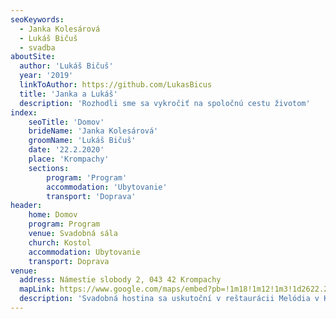 ```yaml
---
seoKeywords:
  - Janka Kolesárová
  - Lukáš Bičuš
  - svadba
aboutSite:
  author: 'Lukáš Bičuš'
  year: '2019'
  linkToAuthor: https://github.com/LukasBicus
  title: 'Janka a Lukáš' 
  description: 'Rozhodli sme sa vykročiť na spoločnú cestu životom'
index:
    seoTitle: 'Domov'
    brideName: 'Janka Kolesárová'
    groomName: 'Lukáš Bičuš'
    date: '22.2.2020'
    place: 'Krompachy'
    sections:
        program: 'Program'
        accommodation: 'Ubytovanie'
        transport: 'Doprava'
header:
    home: Domov 
    program: Program 
    venue: Svadobná sála 
    church: Kostol 
    accommodation: Ubytovanie 
    transport: Doprava
venue:
  address: Námestie slobody 2, 043 42 Krompachy
  mapLink: https://www.google.com/maps/embed?pb=!1m18!1m12!1m3!1d2622.239089695601!2d20.872095015676305!3d48.910836879292695!2m3!1f0!2f0!3f0!3m2!1i1024!2i768!4f13.1!3m3!1m2!1s0x473e5796804fd855%3A0x6404ed280cc5337d!2zUmXFoXRhdXLDoWNpYSBNZWzDs2RpYQ!5e0!3m2!1ssk!2ssk!4v1563530765460!5m2!1ssk!2ssk
  description: 'Svadobná hostina sa uskutoční v reštaurácii Melódia v Krompachoch. Tešíme sa na Vás :-)'
---
```

